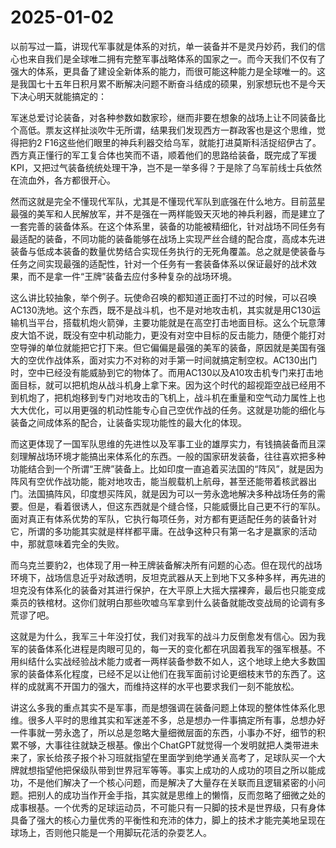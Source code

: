 # 2025-01-02

以前写过一篇，讲现代军事就是体系的对抗，单一装备并不是灵丹妙药，我们的信心也来自我们是全球唯二拥有完整军事战略体系的国家之一。而今天我们不仅有了强大的体系，更具备了建设全新体系的能力，而很可能这种能力是全球唯一的。这是我国七十五年日积月累不断解决问题不断奋斗结成的硕果，别家想玩也不是今天下决心明天就能搞定的：

军迷总爱讨论装备，对各种参数如数家珍，继而非要在想象的战场上让不同装备比个高低。票友这样扯淡吹牛无所谓，结果我们发现西方一群政客也是这个思维，觉得把豹2 F16这些他们眼里的神兵利器交给乌军，就能打进莫斯科活捉绍伊古了。西方真正懂行的军工复合体也笑而不语，顺着他们的思路给装备，既完成了军援KPI，又把过气装备统统处理干净，岂不是一举多得？于是除了乌军前线士兵依然在流血外，各方都很开心。

然而这就是完全不懂现代军队，尤其是不懂现代军队到底强在什么地方。目前蓝星最强的美军和人民解放军，并不是强在一两样能毁天灭地的神兵利器，而是建立了一套完善的装备体系。在这个体系里，装备的功能被精细化，针对战场不同任务有最适配的装备，不同功能的装备能够在战场上实现严丝合缝的配合度，高成本先进装备与低成本装备的数量优势结合实现任务执行的无死角覆盖。总之就是使装备与任务之间实现最强的适配性，针对一个任务有一套装备体系以保证最好的战术效果，而不是拿一件“王牌”装备去应付多种复杂的战场环境。

这么讲比较抽象，举个例子。玩使命召唤的都知道正面打不过的时候，可以召唤AC130洗地。这个东西，既不是战斗机，也不是对地攻击机，其实就是用C130运输机当平台，搭载机炮火箭弹，主要功能就是在高空打击地面目标。这么个玩意薄皮大馅不说，既没有空中机动能力，更没有对空中目标的反击能力，随便个能打对空导弹的单位就能把它打下来。但它偏偏是最强的美军的装备，原因就是美国有强大的空优作战体系，面对实力不对称的对手第一时间就搞定制空权。AC130出门时，空中已经没有能威胁到它的物体了。而用AC130以及A10攻击机专门来打击地面目标，就可以把机炮从战斗机身上拿下来。因为这个时代的超视距空战已经用不到机炮了，把机炮移到专门对地攻击的飞机上，战斗机在重量和空气动力属性上也大大优化，可以用更强的机动性能专心自己空优作战的任务。这就是功能的细化与装备之间成体系的配合，让装备实现功能性的最大化的体现。

而这更体现了一国军队思维的先进性以及军事工业的雄厚实力，有钱搞装备而且深刻理解战场环境才能搞出来体系化的东西。一般的国家研发装备，往往喜欢把多种功能结合到一个所谓“王牌”装备上。比如印度一直追着买法国的“阵风”，就是因为阵风有空优作战功能，能对地攻击，能当舰载机上航母，甚至还能带着核武器出门。法国搞阵风，印度想买阵风，就是因为可以一劳永逸地解决多种战场任务的需要。但是，看着很诱人，但这东西就是个缝合怪，只能威慑比自己更不行的军队。面对真正有体系优势的军队，它执行每项任务，对方都有更适配任务的装备针对它，所谓的多功能其实就是样样都平庸。在战争这种只有第一名才是赢家的活动中，那就意味着完全的失败。

而乌克兰要豹2，也体现了用一种王牌装备解决所有问题的心态。但在现代的战场环境下，战场信息近乎对敌透明，反坦克武器从天上到地下又多种多样，再先进的坦克没有体系化的装备对其进行保护，在大平原上大摇大摆裸奔，最后也只能变成乘员的铁棺材。这你们就明白那些吹嘘乌军拿到什么装备就能改变战局的论调有多荒谬了吧。

这就是为什么，我军三十年没打仗，我们对我军的战斗力反倒愈发有信心。因为我军的装备体系化进程是肉眼可见的，每一天的变化都在巩固着我军的强军根基。不用纠结什么实战经验战术能力或者一两样装备参数不如人，这个地球上绝大多数国家的装备体系化程度，已经不足以让他们在我军面前讨论更细枝末节的东西了。这样的成就离不开国力的强大，而维持这样的水平也要求我们一刻不能放松。

讲这么多我的重点其实不是军事，而是想强调在装备问题上体现的整体性体系化思维。很多人平时的思维其实和军迷差不多，总是想办一件事搞定所有事，总想办好一件事就一劳永逸了，所以总是忽略大量细微层面的东西，小事办不好，细节的积累不够，大事往往就缺乏根基。像出个ChatGPT就觉得一个发明就把人类带进未来了，家长给孩子报个补习班就指望在里面学到绝学通关高考了，足球队买一个大牌就想指望他把保级队带到世界冠军等等。事实上成功的人成功的项目之所以能成功，不是他们解决了一个核心问题，而是解决了大量存在关联而且逻辑紧密的小问题。把别人的成功当作开金手指，其实就是思维上的懒惰，反而忽略了细微之处的成事根基。一个优秀的足球运动员，不可能只有一只脚的技术是世界级，只有身体具备了强大的核心力量优秀的平衡性和充沛的体力，脚上的技术才能完美地呈现在球场上，否则他只能是一个用脚玩花活的杂耍艺人。
